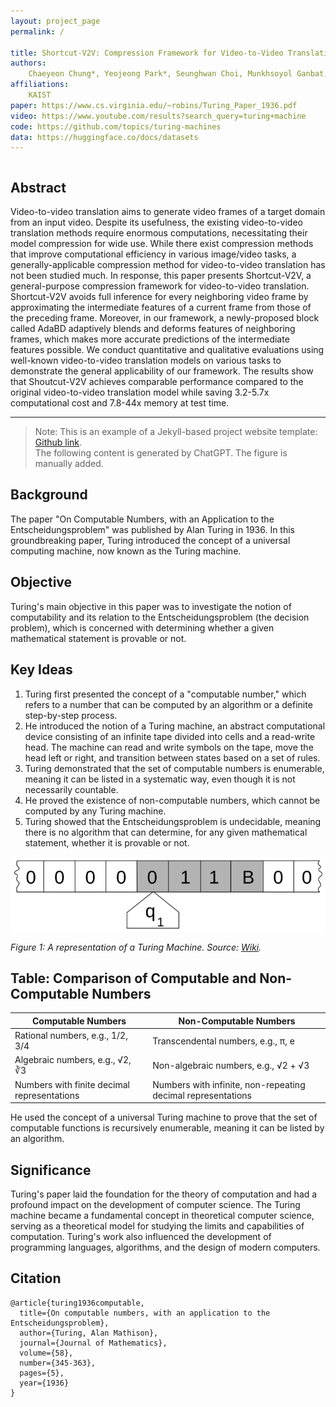 ```yaml
---
layout: project_page
permalink: /

title: Shortcut-V2V: Compression Framework for Video-to-Video Translation based on Temporal Redundancy Reduction 
authors:
    Chaeyeon Chung*, Yeojeong Park*, Seunghwan Choi, Munkhsoyol Ganbat, Jaegul Choo 
affiliations:
    KAIST
paper: https://www.cs.virginia.edu/~robins/Turing_Paper_1936.pdf
video: https://www.youtube.com/results?search_query=turing+machine
code: https://github.com/topics/turing-machines
data: https://huggingface.co/docs/datasets
---
```


<div class="columns is-centered has-text-centered">
    <div class="column is-four-fifths">
        <h2>Abstract</h2>
        <div class="content has-text-justified">
Video-to-video translation aims to generate video frames of a target domain from an input video.
Despite its usefulness, the existing video-to-video translation methods require enormous computations, necessitating their model compression for wide use.
While there exist compression methods that improve computational efficiency in various image/video tasks, a generally-applicable compression method for video-to-video translation has not been studied much.
In response, this paper presents Shortcut-V2V, a general-purpose compression framework for video-to-video translation.
Shortcut-V2V avoids full inference for every neighboring video frame by approximating the intermediate features of a current frame from those of the preceding frame.
Moreover, in our framework, a newly-proposed block called AdaBD adaptively blends and deforms features of neighboring frames, which makes more accurate predictions of the intermediate features possible.
We conduct quantitative and qualitative evaluations using well-known video-to-video translation models on various tasks to demonstrate the general applicability of our framework.
The results show that Shoutcut-V2V achieves comparable performance compared to the original video-to-video translation model while saving 3.2-5.7x computational cost and 7.8-44x memory at test time.
        </div>
    </div>
</div>

---

> Note: This is an example of a Jekyll-based project website template: [Github link](https://github.com/shunzh/project_website).\
> The following content is generated by ChatGPT. The figure is manually added.

## Background
The paper "On Computable Numbers, with an Application to the Entscheidungsproblem" was published by Alan Turing in 1936. In this groundbreaking paper, Turing introduced the concept of a universal computing machine, now known as the Turing machine.

## Objective
Turing's main objective in this paper was to investigate the notion of computability and its relation to the Entscheidungsproblem (the decision problem), which is concerned with determining whether a given mathematical statement is provable or not.


## Key Ideas
1. Turing first presented the concept of a "computable number," which refers to a number that can be computed by an algorithm or a definite step-by-step process.
2. He introduced the notion of a Turing machine, an abstract computational device consisting of an infinite tape divided into cells and a read-write head. The machine can read and write symbols on the tape, move the head left or right, and transition between states based on a set of rules.
3. Turing demonstrated that the set of computable numbers is enumerable, meaning it can be listed in a systematic way, even though it is not necessarily countable.
4. He proved the existence of non-computable numbers, which cannot be computed by any Turing machine.
5. Turing showed that the Entscheidungsproblem is undecidable, meaning there is no algorithm that can determine, for any given mathematical statement, whether it is provable or not.

![Turing Machine](/static/image/Turing_machine.png)

*Figure 1: A representation of a Turing Machine. Source: [Wiki](https://en.wikipedia.org/wiki/Turing_machine).*

## Table: Comparison of Computable and Non-Computable Numbers

| Computable Numbers | Non-Computable Numbers |
|-------------------|-----------------------|
| Rational numbers, e.g., 1/2, 3/4 | Transcendental numbers, e.g., π, e |
| Algebraic numbers, e.g., √2, ∛3 | Non-algebraic numbers, e.g., √2 + √3 |
| Numbers with finite decimal representations | Numbers with infinite, non-repeating decimal representations |

He used the concept of a universal Turing machine to prove that the set of computable functions is recursively enumerable, meaning it can be listed by an algorithm.

## Significance
Turing's paper laid the foundation for the theory of computation and had a profound impact on the development of computer science. The Turing machine became a fundamental concept in theoretical computer science, serving as a theoretical model for studying the limits and capabilities of computation. Turing's work also influenced the development of programming languages, algorithms, and the design of modern computers.

## Citation
```
@article{turing1936computable,
  title={On computable numbers, with an application to the Entscheidungsproblem},
  author={Turing, Alan Mathison},
  journal={Journal of Mathematics},
  volume={58},
  number={345-363},
  pages={5},
  year={1936}
}
```
